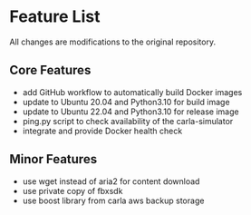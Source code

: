 # Feature List 
All changes are modifications to the original repository.

## Core Features
- add GitHub workflow to automatically build Docker images
- update to Ubuntu 20.04 and Python3.10 for build image
- update to Ubuntu 22.04 and Python3.10 for release image
- ping.py script to check availability of the carla-simulator
- integrate and provide Docker health check

## Minor Features
- use wget instead of aria2 for content download
- use private copy of fbxsdk
- use boost library from carla aws backup storage